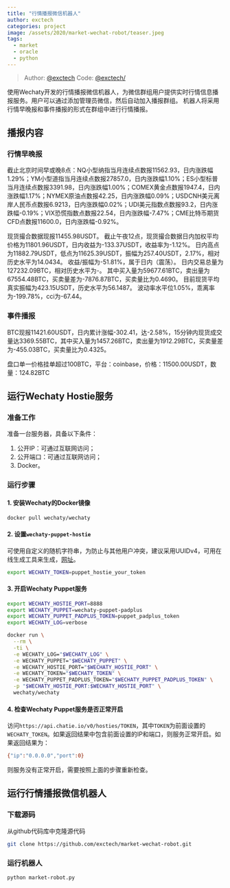 ```yaml
---
title: "行情播报微信机器人"
author: exctech
categories: project
image: /assets/2020/market-wechat-robot/teaser.jpeg
tags:
  - market
  - oracle
  - python
---
```


> Author: [@exctech](https://github.com/exctech)
> Code: [@exctech/](https://github.com/exctech/market-wechat-robot)

使用Wechaty开发的行情播报微信机器人，为微信群组用户提供实时行情信息播报服务。用户可以通过添加管理员微信，然后自动加入播报群组。
机器人将采用行情早晚报和事件播报的形式在群组中进行行情播报。

<!--more-->

## 播报内容

### 行情早晚报

截止北京时间早或晚8点：NQ小型纳指当月连续点数报11562.93，日内涨跌幅1.29%；YM小型道指当月连续点数报27857.0，日内涨跌幅1.10%；ES小型标普当月连续点数报3391.98，日内涨跌幅1.00%；COMEX黄金点数报1947.4，日内涨跌幅1.17%；NYMEX原油点数报42.25，日内涨跌幅0.09%；USDCNH美元离岸人民币点数报6.9213，日内涨跌幅0.02%；UDI美元指数点数报93.2，日内涨跌幅-0.19%；VIX恐慌指数点数报22.54，日内涨跌幅-7.47%；CME比特币期货CFD点数报11600.0，日内涨跌幅-0.92%。

现货撮合数据现报11455.98USDT。
截止午夜12点，现货撮合数据日内加权平均价格为11801.96USDT，日内收益为-133.37USDT，收益率为-1.12%。 日内高点为11882.79USDT，低点为11625.39USDT，振幅为257.40USDT，2.17%，相对历史水平为14.0434。 收益/振幅为-51.81%，属于日内（震荡）。 日内交易总量为127232.09BTC，相对历史水平为-。 其中买入量为59677.61BTC，卖出量为67554.48BTC，买卖量差为-7876.87BTC，买卖量比为0.4690。 目前现货平均真实振幅为423.15USDT，历史水平为56.1487。 波动率水平位1.05%，乖离率为-199.78%，cci为-67.44。

### 事件播报

BTC现报11421.60USDT，日内累计涨幅-302.41，达-2.58%，15分钟内现货成交量达3369.55BTC，其中买入量为1457.26BTC，卖出量为1912.29BTC，买卖量差为-455.03BTC，买卖量比为0.4325。

盘口单一价格挂单超过100BTC，平台：coinbase，价格：11500.00USDT，数量：124.82BTC

## 运行Wechaty Hostie服务

### 准备工作

准备一台服务器，具备以下条件：

1. 公开IP：可通过互联网访问；
2. 公开端口：可通过互联网访问；
3. Docker。

### 运行步骤

#### 1. 安装Wechaty的Docker镜像

```sh
docker pull wechaty/wechaty
```

#### 2. 设置`wechaty-puppet-hostie`

可使用自定义的随机字符串，为防止与其他用户冲突，建议采用UUIDv4，可用在线生成工具来生成，[网址](https://uuidonline.com/)。

```sh
export WECHATY_TOKEN=puppet_hostie_your_token
```

#### 3. 开启Wechaty Puppet服务

```sh
export WECHATY_HOSTIE_PORT=8888
export WECHATY_PUPPET=wechaty-puppet-padplus
export WECHATY_PUPPET_PADPLUS_TOKEN=puppet_padplus_token
export WECHATY_LOG=verbose

docker run \
  --rm \
  -ti \
  -e WECHATY_LOG="$WECHATY_LOG" \
  -e WECHATY_PUPPET="$WECHATY_PUPPET" \
  -e WECHATY_HOSTIE_PORT="$WECHATY_HOSTIE_PORT" \
  -e WECHATY_TOKEN="$WECHATY_TOKEN" \
  -e WECHATY_PUPPET_PADPLUS_TOKEN="$WECHATY_PUPPET_PADPLUS_TOKEN" \
  -p "$WECHATY_HOSTIE_PORT:$WECHATY_HOSTIE_PORT" \
  wechaty/wechaty
```

#### 4. 检查Wechaty Puppet服务是否正常开启

访问`https://api.chatie.io/v0/hosties/TOKEN`，其中`TOKEN`为前面设置的`WECHATY_TOKEN`。如果返回结果中包含前面设置的IP和端口，则服务正常开启。如果返回结果为：

```sh
{"ip":"0.0.0.0","port":0}
```

则服务没有正常开启，需要按照上面的步骤重新检查。

## 运行行情播报微信机器人

### 下载源码

从github代码库中克隆源代码

```sh
git clone https://github.com/exctech/market-wechat-robot.git
```

### 运行机器人

```sh
python market-robot.py
```
